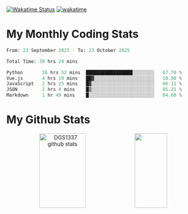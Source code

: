 [![Wakatime Status](https://github.com/noopurphalak/noopurphalak/workflows/wakatime-status-update/badge.svg)](https://github.com/noopurphalak/noopurphalak/actions/workflows/main.yml)
[![wakatime](https://wakatime.com/badge/user/80ace140-ef40-4fdd-b8ed-f3be3d2e1aea.svg)](https://wakatime.com/@80ace140-ef40-4fdd-b8ed-f3be3d2e1aea)

# My Monthly Coding Stats

<!--START_SECTION:waka-->

```python
From: 23 September 2025 - To: 23 October 2025

Total Time: 39 hrs 24 mins

Python       26 hrs 52 mins  █████████████████░░░░░░░░   67.70 %
Vue.js       4 hrs 19 mins   ██▓░░░░░░░░░░░░░░░░░░░░░░   10.90 %
JavaScript   2 hrs 25 mins   █▓░░░░░░░░░░░░░░░░░░░░░░░   06.11 %
JSON         2 hrs 4 mins    █▒░░░░░░░░░░░░░░░░░░░░░░░   05.21 %
Markdown     1 hr 49 mins    █░░░░░░░░░░░░░░░░░░░░░░░░   04.60 %
```

<!--END_SECTION:waka-->

# My Github Stats
<div style="text-align: center;">
  <img width="49%" height="195px" src="https://github-readme-stats-sigma-five.vercel.app/api?username=noopurphalak&show_icons=true&count_private=true&hide_border=true&title_color=00FFFF&icon_color=00FFFF&text_color=00FFFF&bg_color=0d1117" alt="DGS1337 github stats" />
  <img width="41%" height="195px" src="https://github-readme-stats-sigma-five.vercel.app/api/top-langs/?username=noopurphalak&layout=compact&hide_border=true&title_color=00FFFF&text_color=00FFFF&bg_color=0d1117" />
</div>
